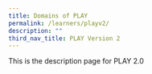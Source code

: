 ```yaml
---
title: Domains of PLAY
permalink: /learners/playv2/
description: ""
third_nav_title: PLAY Version 2
---
```



This is the description page for PLAY 2.0